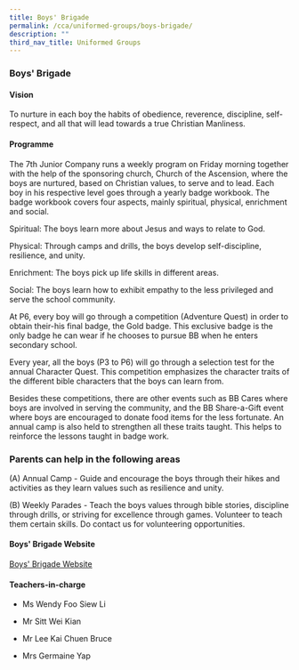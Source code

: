 ```yaml
---
title: Boys' Brigade
permalink: /cca/uniformed-groups/boys-brigade/
description: ""
third_nav_title: Uniformed Groups
---
```

### Boys' Brigade

#### Vision

To nurture in each boy the habits of obedience, reverence, discipline, self-respect, and all that will lead towards a true Christian Manliness.

#### Programme

The 7th Junior Company runs a weekly program on Friday morning together with the help of the sponsoring church, Church of the Ascension, where the boys are nurtured, based on Christian values, to serve and to lead. Each boy in his respective level goes through a yearly badge workbook. The badge workbook covers four aspects, mainly spiritual, physical, enrichment and social.

Spiritual: The boys learn more about Jesus and ways to relate to God. 

Physical: Through camps and drills, the boys develop self-discipline, resilience, and unity. 

Enrichment: The boys pick up life skills in different areas. 

Social: The boys learn how to exhibit empathy to the less privileged and serve the school community.

At P6, every boy will go through a competition (Adventure Quest) in order to obtain their-his final badge, the Gold badge. This exclusive badge is the only badge he can wear if he chooses to pursue BB when he enters secondary school.

Every year, all the boys (P3 to P6) will go through a selection test for the annual Character Quest. This competition emphasizes the character traits of the different bible characters that the boys can learn from.

Besides these competitions, there are other events such as BB Cares where boys are involved in serving the community, and the BB Share-a-Gift event where boys are encouraged to donate food items for the less fortunate. An annual camp is also held to strengthen all these traits taught. This helps to reinforce the lessons taught in badge work.

### Parents can help in the following areas

(A) Annual Camp - Guide and encourage the boys through their hikes and activities as they learn values such as resilience and unity.

(B) Weekly Parades - Teach the boys values through bible stories, discipline through drills, or striving for excellence through games. Volunteer to teach them certain skills. Do contact us for volunteering opportunities.

#### Boys' Brigade Website

[Boys' Brigade Website](https://sites.google.com/a/saintandrewsjunior.moe.edu.sg/sajs-7j-boys-brigade/home)

#### Teachers-in-charge

*   Ms Wendy Foo Siew Li
*   Mr Sitt Wei Kian 
    
*   Mr Lee Kai Chuen Bruce
*   Mrs Germaine Yap